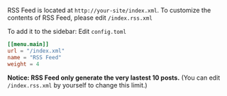 RSS Feed is located at `http://your-site/index.xml`.
To customize the contents of RSS Feed, please edit `/index.rss.xml`

To add it to the sidebar:
Edit `config.toml`
```toml
[[menu.main]]
url = "/index.xml"
name = "RSS Feed"
weight = 4
```

**Notice: RSS Feed only generate the very lastest 10 posts.**
(You can edit `/index.rss.xml` by yourself to change this limit.)